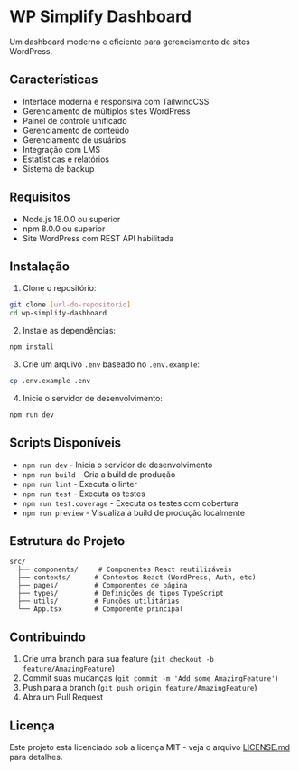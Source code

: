 # WP Simplify Dashboard

Um dashboard moderno e eficiente para gerenciamento de sites WordPress.

## Características

- Interface moderna e responsiva com TailwindCSS
- Gerenciamento de múltiplos sites WordPress
- Painel de controle unificado
- Gerenciamento de conteúdo
- Gerenciamento de usuários
- Integração com LMS
- Estatísticas e relatórios
- Sistema de backup

## Requisitos

- Node.js 18.0.0 ou superior
- npm 8.0.0 ou superior
- Site WordPress com REST API habilitada

## Instalação

1. Clone o repositório:
```bash
git clone [url-do-repositorio]
cd wp-simplify-dashboard
```

2. Instale as dependências:
```bash
npm install
```

3. Crie um arquivo `.env` baseado no `.env.example`:
```bash
cp .env.example .env
```

4. Inicie o servidor de desenvolvimento:
```bash
npm run dev
```

## Scripts Disponíveis

- `npm run dev` - Inicia o servidor de desenvolvimento
- `npm run build` - Cria a build de produção
- `npm run lint` - Executa o linter
- `npm run test` - Executa os testes
- `npm run test:coverage` - Executa os testes com cobertura
- `npm run preview` - Visualiza a build de produção localmente

## Estrutura do Projeto

```
src/
  ├── components/     # Componentes React reutilizáveis
  ├── contexts/      # Contextos React (WordPress, Auth, etc)
  ├── pages/         # Componentes de página
  ├── types/         # Definições de tipos TypeScript
  ├── utils/         # Funções utilitárias
  └── App.tsx        # Componente principal
```

## Contribuindo

1. Crie uma branch para sua feature (`git checkout -b feature/AmazingFeature`)
2. Commit suas mudanças (`git commit -m 'Add some AmazingFeature'`)
3. Push para a branch (`git push origin feature/AmazingFeature`)
4. Abra um Pull Request

## Licença

Este projeto está licenciado sob a licença MIT - veja o arquivo [LICENSE.md](LICENSE.md) para detalhes. 